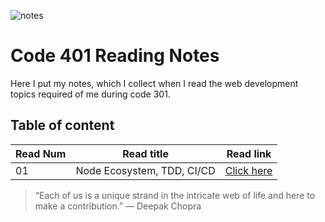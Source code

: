![notes](img/401-notes.png)

# Code 401 Reading Notes

Here I put my notes, which I collect when I read the web development topics required of me during code 301.

## Table of content

Read Num | Read title | Read link
------------ | ------------- | --------------
01 |  Node Ecosystem, TDD, CI/CD | [Click here](https://abdallahsafi.github.io/reading-notes-301/class-01)



















> “Each of us is a unique strand in the intricate web of life and here to make a contribution.”
> ― Deepak Chopra


